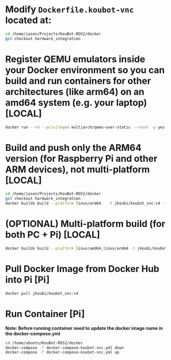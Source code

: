 # Modify `Dockerfile.koubot-vnc` located at:

```bash
cd /home/jason/Projects/KouBot-ROS2/docker
git checkout hardware_integration
```

# Register QEMU emulators inside your Docker environment so you can build and run containers for other architectures (like arm64) on an amd64 system (e.g. your laptop) [LOCAL]

```bash
docker run --rm --privileged multiarch/qemu-user-static --reset -p yes
```

# Build and push only the ARM64 version (for Raspberry Pi and other ARM devices), not multi-platform [LOCAL]

```bash
cd /home/jason/Projects/KouBot-ROS2/docker
git checkout hardware_integration
docker buildx build --platform linux/arm64   -t jkoubi/koubot_vnc:v4 --no-cache --push -f Dockerfile.koubot-vnc ..
```

# (OPTIONAL) Multi-platform build (for both PC + Pi) [LOCAL]

```bash
docker buildx build --platform linux/amd64,linux/arm64 -t jkoubi/koubot_vnc:v4 --no-cache --push -f Dockerfile.koubot-vnc ..
```

# Pull Docker Image from Docker Hub into Pi [Pi]

```bash
docker pull jkoubi/koubot_vnc:v4
```

# Run Container [Pi]

**Note: Before running container need to update the docker image name in the docker-compose.yml**


```bash
cd /home/ubuntu/KouBot-ROS2/docker
docker-compose -f docker-compose-koubot-vnc.yml down
docker-compose -f docker-compose-koubot-vnc.yml up
```